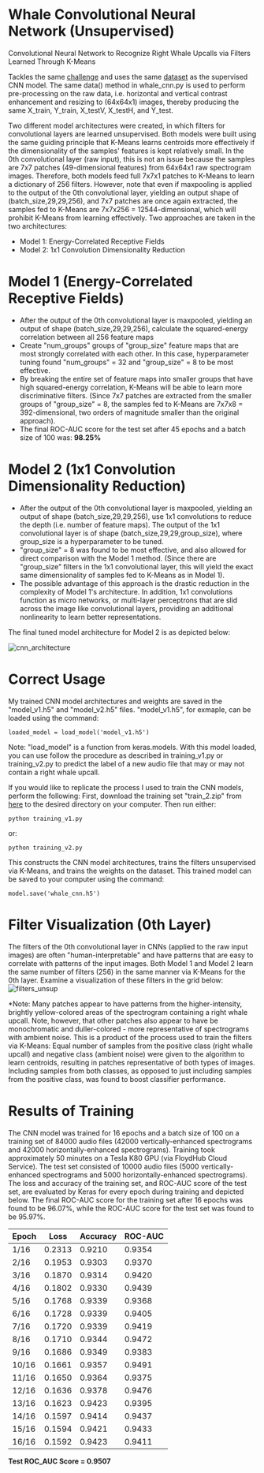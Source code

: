 Whale Convolutional Neural Network (Unsupervised)
=========================

Convolutional Neural Network to Recognize Right Whale Upcalls via Filters Learned Through K-Means

Tackles the same [challenge](https://www.kaggle.com/c/the-icml-2013-whale-challenge-right-whale-redux) and uses the same [dataset](https://www.kaggle.com/c/the-icml-2013-whale-challenge-right-whale-redux/data) as the supervised CNN model. The same data() method in whale_cnn.py is used to perform pre-processing on the raw data, i.e. horizontal and vertical contrast enhancement and resizing to (64x64x1) images, thereby producing the same X_train, Y_train, X_testV, X_testH, and Y_test. 

Two different model architectures were created, in which filters for convolutional layers are learned unsupervised. Both models were built using the same guiding principle that K-Means learns centroids more effectively if the dimensionality of the samples' features is kept relatively small. In the 0th convolutional layer (raw input), this is not an issue because the samples are 7x7 patches (49-dimensional features) from 64x64x1 raw spectrogram images. Therefore, both models feed full 7x7x1 patches to K-Means to learn a dictionary of 256 filters. However, note that even if maxpooling is applied to the output of the 0th convolutional layer, yielding an output shape of (batch_size,29,29,256), and 7x7 patches are once again extracted, the samples fed to K-Means are 7x7x256 = 12544-dimensional, which will prohibit K-Means from learning effectively. Two approaches are taken in the two architectures:
- Model 1: Energy-Correlated Receptive Fields
- Model 2: 1x1 Convolution Dimensionality Reduction

Model 1 (Energy-Correlated Receptive Fields)
=========================

- After the output of the 0th convolutional layer is maxpooled, yielding an output of shape (batch_size,29,29,256), calculate the squared-energy correlation between all 256 feature maps
- Create "num_groups" groups of "group_size" feature maps that are most strongly correlated with each other. In this case, hyperparameter tuning found "num_groups" = 32 and "group_size" = 8 to be most effective. 
- By breaking the entire set of feature maps into smaller groups that have high squared-energy correlation, K-Means will be able to learn more discriminative filters. (Since 7x7 patches are extracted from the smaller groups of "group_size" = 8, the samples fed to K-Means are 7x7x8 = 392-dimensional, two orders of magnitude smaller than the original approach). 
- The final ROC-AUC score for the test set after 45 epochs and a batch size of 100 was: **98.25%**

Model 2 (1x1 Convolution Dimensionality Reduction)
=========================

- After the output of the 0th convolutional layer is maxpooled, yielding an output of shape (batch_size,29,29,256), use 1x1 convolutions to reduce the depth (i.e. number of feature maps). The output of the 1x1 convolutional layer is of shape (batch_size,29,29,group_size), where group_size is a hyperparameter to be tuned. 
- "group_size" = 8 was found to be most effective, and also allowed for direct comparison with the Model 1 method. (Since there are "group_size" filters in the 1x1 convolutional layer, this will yield the exact same dimensionality of samples fed to K-Means as in Model 1). 
- The possible advantage of this approach is the drastic reduction in the complexity of Model 1's architecture. In addition, 1x1 convolutions function as micro networks, or multi-layer perceptrons that are slid across the image like convolutional layers, providing an additional nonlinearity to learn better representations. 

The final tuned model architecture for Model 2 is as depicted below: 

![cnn_architecture](https://github.com/cchinchristopherj/Right-Whale-Convolutional-Neural-Network/blob/master/Unsupervised-Learning/Images/cnn_architecture_unsup.png)

Correct Usage
=========================

My trained CNN model architectures and weights are saved in the "model_v1.h5" and "model_v2.h5" files. "model_v1.h5", for exmaple, can be loaded using the command:

    loaded_model = load_model('model_v1.h5')  
    
Note: "load_model" is a function from keras.models. 
With this model loaded, you can use follow the procedure as described in training_v1.py or training_v2.py to predict the label of a new audio file that may or may not contain a right whale upcall. 

If you would like to replicate the process I used to train the CNN models, perform the following:
First, download the training set "train_2.zip" from [here](https://www.kaggle.com/c/the-icml-2013-whale-challenge-right-whale-redux/data) to the desired directory on your computer.
Then run either:

    python training_v1.py 
    
or:

    python training_v2.py 
    
This constructs the CNN model architectures, trains the filters unsupervised via K-Means, and trains the weights on the dataset. This trained model can be saved to your computer using the command:

    model.save('whale_cnn.h5')  
    
Filter Visualization (0th Layer)
=========================

The filters of the 0th convolutional layer in CNNs (applied to the raw input images) are often "human-interpretable" and have patterns that are easy to correlate with patterns of the input images. Both Model 1 and Model 2 learn the same number of filters (256) in the same manner via K-Means for the 0th layer. Examine a visualization of these filters in the grid below:
![filters_unsup](https://github.com/cchinchristopherj/Right-Whale-Convolutional-Neural-Network/blob/cchinchristopherj-patch-1/Unsupervised-Learning/Images/filters_unsup.png)

*Note: Many patches appear to have patterns from the higher-intensity, brightly yellow-colored areas of the spectrogram containing a right whale upcall. Note, however, that other patches also appear to have be monochromatic and duller-colored - more representative of spectrograms with ambient noise. This is a product of the process used to train the filters via K-Means: Equal number of samples from the positive class (right whalle upcall) and negative class (ambient noise) were given to the algorithm to learn centroids, resulting in patches representative of both types of images. Including samples from both classes, as opposed to just including samples from the positive class, was found to boost classifier performance. 

Results of Training
=========================

The CNN model was trained for 16 epochs and a batch size of 100 on a training set of 84000 audio files (42000 vertically-enhanced spectrograms and 42000 horizontally-enhanced spectrograms). Training took approximately 50 minutes on a Tesla K80 GPU (via FloydHub Cloud Service). The test set consisted of 10000 audio files (5000 vertically-enhanced spectrograms and 5000 horizontally-enhanced spectrograms). The loss and accuracy of the training set, and ROC-AUC score of the test set, are evaluated by Keras for every epoch during training and depicted below. The final ROC-AUC score for the training set after 16 epochs was found to be 96.07%, while the ROC-AUC score for the test set was found to be 95.97%.

| Epoch                 | Loss        | Accuracy    | ROC-AUC     | 
|-----------------------|-------------|-------------|-------------|
| 1/16                  | 0.2313      | 0.9210      | 0.9354      | 
| 2/16                  | 0.1953      | 0.9303      | 0.9370      | 
| 3/16                  | 0.1870      | 0.9314      | 0.9420      | 
| 4/16                  | 0.1802      | 0.9330      | 0.9439      | 
| 5/16                  | 0.1768      | 0.9339      | 0.9368      | 
| 6/16                  | 0.1728      | 0.9339      | 0.9405      | 
| 7/16                  | 0.1720      | 0.9339      | 0.9419      | 
| 8/16                  | 0.1710      | 0.9344      | 0.9472      | 
| 9/16                  | 0.1686      | 0.9349      | 0.9383      | 
| 10/16                 | 0.1661      | 0.9357      | 0.9491      | 
| 11/16                 | 0.1650      | 0.9364      | 0.9375      | 
| 12/16                 | 0.1636      | 0.9378      | 0.9476      | 
| 13/16                 | 0.1623      | 0.9423      | 0.9395      | 
| 14/16                 | 0.1597      | 0.9414      | 0.9437      | 
| 15/16                 | 0.1594      | 0.9421      | 0.9433      | 
| 16/16                 | 0.1592      | 0.9423      | 0.9411      | 

**Test ROC_AUC Score = 0.9507**

